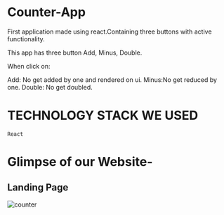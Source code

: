 # Counter-App
First application made using react.Containing three buttons with active functionality.

This app has three button Add, Minus, Double.

When click on:

Add: No get added by one and rendered on ui.
Minus:No get reduced by one.
Double: No get doubled.

# TECHNOLOGY STACK WE USED

    React

# Glimpse of our Website-
## Landing Page
![counter](https://user-images.githubusercontent.com/97332040/166095957-5ee520bd-80d2-4c8a-afc5-c05776efca5c.png)

